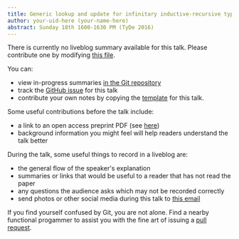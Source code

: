 ```yaml
---
title: Generic lookup and update for infinitary inductive-recursive types
author: your-uid-here (your-name-here)
abstract: Sunday 18th 1600-1630 PM (TyDe 2016)
---
```


There is currently no liveblog summary available for this talk. Please contribute one by modifying [this file](https://github.com/ocamllabs/icfp2016-blog/blob/master/TyDe/generic-lookup-and-update-for-.md).

You can:
* view in-progress summaries [in the Git repository](https://github.com/ocamllabs/icfp2016-blog/tree/master/TyDe/generic-lookup-and-update-for-/)
* track the [GitHub issue](https://github.com/ocamllabs/icfp2016-blog/issues/35) for this talk
* contribute your own notes by copying the [template](generic-lookup-and-update-for-/template.md) for this talk.

Some useful contributions before the talk include:
* a link to an open access preprint PDF (see [here](https://github.com/gasche/icfp2016-papers))
* background information you might feel will help readers understand the talk better

During the talk, some useful things to record in a liveblog are:
* the general flow of the speaker's explanation
* summaries or links that would be useful to a reader that has not read the paper
* any questions the audience asks which may not be recorded correctly
* send photos or other social media during this talk to [this email](mailto:icfp16.photos@gmail.com?subject=TyDe:generic-lookup-and-update-for-)

If you find yourself confused by Git, you are not alone. Find a nearby functional progammer
to assist you with the fine art of issuing a [pull request](https://help.github.com/articles/about-pull-requests/).

